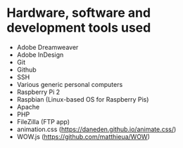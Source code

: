 # Hardware, software and development tools used
- Adobe Dreamweaver
- Adobe InDesign
- Git
- Github
- SSH
- Various generic personal computers
- Raspberry Pi 2
- Raspbian (Linux-based OS for Raspberry Pis)
- Apache
- PHP
- FileZilla (FTP app)
- animation.css (https://daneden.github.io/animate.css/)
- WOW.js (https://github.com/matthieua/WOW)
